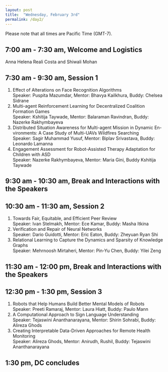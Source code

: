 ```yaml
---
layout: post
title:  "Wednesday, February 3rd"
permalink: /day2/
---
```


Please note that all times are Pacific Time (GMT-7). 


7:00 am - 7:30 am, Welcome and Logistics 
----
Anna Helena Reali Costa and Shiwali Mohan

7:30 am - 9:30 am, Session 1
-----
1. Effect of Alterations on Face Recognition Algorithms \
   Speaker: Puspita Mazumdar, Mentor: Bhavya Kailkhura, Buddy: Chelsea Sidrane
2. Multi-agent Reinforcement Learning for Decentralized Coalition Formation Games \
   Speaker: Kshitija Taywade, Mentor: Balaraman Ravindran, Buddy: Nazerke Rakhymbayeva
3. Distributed Situation Awareness for Multi-agent Mission in Dynamic En-vironments: A Case Study of Multi-UAVs Wildfires Searching  \
   Speaker: Sagir Muhammad Yusuf, Mentor: Biplav Srivastava, Buddy: Leonardo Lamanna
4. Engagement Assessment for Robot-Assisted Therapy Adaptation for Children with ASD \
   Speaker: Nazerke Rakhymbayeva, Mentor: Maria Gini, Buddy Kshitija Taywade
   
9:30 am - 10:30 am, Break and Interactions with the Speakers
----

10:30 am - 11:30 am, Session 2
-----
1. Towards Fair, Equitable, and Efficient Peer Review \
   Speaker: Ivan Stelmakh, Mentor: Ece Kamar, Buddy: Masha Itkina
2. Verification and Repair of Neural Networks \
   Speaker: Dario Guidotti, Mentor: Eric Eaton, Buddy: Zheyuan Ryan Shi
3. Relational Learning to Capture the Dynamics and Sparsity of Knowledge Graphs \
   Speaker: Mehrnoosh Mirtaheri, Mentor: Pin-Yu Chen, Buddy: Yilei Zeng
   
11:30 am - 12:00 pm, Break and Interactions with the Speakers
----

12:30 pm - 1:30 pm, Session 3
----
1. Robots that Help Humans Build Better Mental Models of Robots \
   Speaker: Preeti Ramaraj, Mentor: Laura Hiatt, Buddy: Paulo Mann
2. A Computational Approach to Sign Language Understanding \
   Speaker: Tejaswini Ananthanarayana, Mentor: Shirin Sohrabi, Buddy: Alireza Ghods
3. Creating Interpretable Data-Driven Approaches for Remote Health Monitoring \
   Speaker: Alireza Ghods, Mentor: Anirudh, Rushil, Buddy: Tejaswini Ananthanarayana
  

1:30 pm, DC concludes
----
